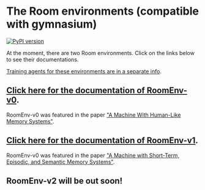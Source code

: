 # The Room environments (compatible with gymnasium)

[![PyPI version](https://badge.fury.io/py/room-env.svg)](https://badge.fury.io/py/room-env)

At the moment, there are two Room environments. Click on the links below to see their
documentations. 

[Training agents for these environments are in a separate info](https://github.com/tae898/explicit-memory).

## [Click here for the documentation of RoomEnv-v0](./README-v0.md).

RoomEnv-v0 was featured in the paper ["A Machine With Human-Like Memory Systems"](https://arxiv.org/abs/2204.01611).

## [Click here for the documentation of RoomEnv-v1](./README-v1.md).

RoomEnv-v0 was featured in the paper ["A Machine with Short-Term, Episodic, and Semantic Memory Systems"](https://doi.org/10.1609/aaai.v37i1.25075).

## RoomEnv-v2 will be out soon!